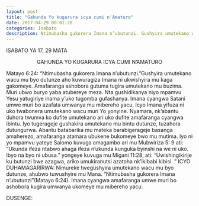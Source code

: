 ```yaml
---
layout: post
title: "Gahunda Yo kugarura icya cumi n'Amaturo"
date: 2017-04-29 00:01:28
categories: Isabato
description: Ntimubasha gukorera Imana n’ubutunzi. Gushyira umutekano wacu mu byo dutunze aho kuwuragiza Imana ni ukwishyira mu kaga gakomeye. Amafaranga ashobora gutuma tugira umutekano mu buzima. Muri ubwo buryo yaba atubereye meza. Nta gushidikanya niyo mpamvu Yesu yatugiriye inama y’uko tugomba gufashanya. Imana cyangwa Satani umwe muri bo azafata umwanya mu mibereho yacu.  Icyo Imana yifuza ni uko twabonera umutekano wacu muri Yo yonyine. 
---
```


<p class="umunsi">ISABATO YA 17, 29 MATA</p>

<p align="center"> GAHUNDA YO KUGARURA ICYA CUMI N’AMATURO </p>

Matayo 6:24: “Ntimubasha gukorera Imana n’ubutunzi.”Gushyira umutekano wacu mu byo dutunze aho kuwuragiza Imana ni ukwishyira mu kaga gakomeye. Amafaranga ashobora gutuma tugira umutekano mu buzima. Muri ubwo buryo yaba atubereye meza. Nta gushidikanya niyo mpamvu Yesu yatugiriye inama y’uko tugomba gufashanya. Imana cyangwa Satani umwe muri bo azafata umwanya mu mibereho yacu.  Icyo Imana yifuza ni uko twabonera umutekano wacu muri Yo yonyine. Nyamara, nk’abantu duhora twumva ko dufite umutekano ari uko dufite amafaranga cyangwa ibintu. Iyo tugerageje gushakira umutekano mu bintu dutunze, tuzahora dutungurwa. Abantu batabarika mu mateka barabigerageje basanga amaherezo, amafaranga atamara ubukene bukomeye bwo mu mutima. Iyo ni yo mpamvu yateye Salomo kuvuga amagambo ari mu Mubwiriza 5: 9 ati: “Ukunda ifeza ntabwo ahaga ifeza n’ukunda kunguka byinshi na we ni uko. Ibyo na byo ni ubusa.” yongeye kuvuga mu Migani 11:28, ati: “Uwishingikirije ku butunzi bwe azagwa, ariko umukiranutsi azatoha nk’ikibabi kibisi. ”
ICYO DUHAMAGARIRWA: Nimureke twegushyira umutekano wacu mu byo dutunze, ahubwo tuwushyire mu Mana. “Ntimubasha gukorera Imana n’ubutunzi”(Matayo 6:24). Imana cyangwa amafaranga umwe muri bo ashobora kugira umwanya ukomeye mu mibereho yacu.

DUSENGE:
